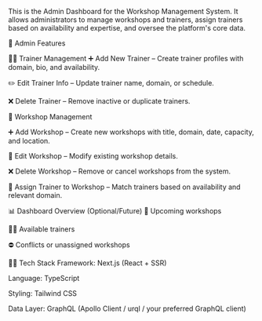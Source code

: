 This is the Admin Dashboard for the Workshop Management System. It allows administrators to manage workshops and trainers, assign trainers based on availability and expertise, and oversee the platform's core data.

🚀 Admin Features

👨‍🏫 Trainer Management
➕ Add New Trainer – Create trainer profiles with domain, bio, and availability.

✏️ Edit Trainer Info – Update trainer name, domain, or schedule.

❌ Delete Trainer – Remove inactive or duplicate trainers.

🧾 Workshop Management

➕ Add Workshop – Create new workshops with title, domain, date, capacity, and location.

📝 Edit Workshop – Modify existing workshop details.

❌ Delete Workshop – Remove or cancel workshops from the system.

👥 Assign Trainer to Workshop – Match trainers based on availability and relevant domain.

📊 Dashboard Overview (Optional/Future)
📅 Upcoming workshops

🧑‍🏫 Available trainers

⛔ Conflicts or unassigned workshops

🧑‍💻 Tech Stack
Framework: Next.js (React + SSR)

Language: TypeScript

Styling: Tailwind CSS

Data Layer: GraphQL (Apollo Client / urql / your preferred GraphQL client)

